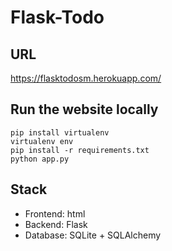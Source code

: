 # Flask-Todo
## URL
https://flasktodosm.herokuapp.com/
## Run the website locally
```
pip install virtualenv
virtualenv env
pip install -r requirements.txt
python app.py
```
## Stack
- Frontend: html
- Backend: Flask
- Database: SQLite + SQLAlchemy
